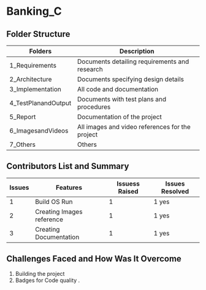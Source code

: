 # Banking_C

## Folder Structure

| **Folders**           | **Description**                                              |    
|-----------------------|--------------------------------------------------------------|
|  1_Requirements       |Documents detailing requirements and research                 |
|  2_Architecture       |Documents specifying design details                           |
|  3_Implementation     |All code and documentation                                    | 
|  4_TestPlanandOutput  |Documents with test plans and procedures                      | 
|  5_Report             |Documentation of the project                                  |
|  6_ImagesandVideos    |All images and video references for the project               |
|  7_Others             |Others                                                        | 


## Contributors List and Summary


|  Issues   |    Features               | Issuess Raised |Issues Resolved|
|-----------|---------------------------|----------------|---------------|
| 1         | Build OS Run              | 1              | 1 yes         |      
| 2         | Creating Images reference | 1              | 1 yes         | 
| 3         | Creating Documentation    | 1              | 1 yes         | 


## Challenges Faced and How Was It Overcome


1. Building the project
2. Badges for Code quality
. 



